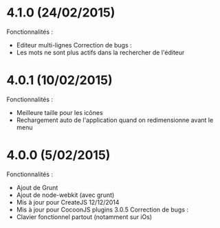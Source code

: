 4.1.0 (24/02/2015)
====
Fonctionnalités :
* Editeur multi-lignes
Correction de bugs :
* Les mots ne sont plus actifs dans la rechercher de l'éditeur

4.0.1 (10/02/2015)
====
Fonctionnalités :
* Meilleure taille pour les icônes
* Rechargement auto de l'application quand on redimensionne avant le menu

4.0.0 (5/02/2015)
====
Fonctionnalités :
* Ajout de Grunt
* Ajout de node-webkit (avec grunt)
* Mis à jour pour CreateJS 12/12/2014
* Mis à jour pour CocoonJS plugins 3.0.5
Correction de bugs :
* Clavier fonctionnel partout (notamment sur iOs)
